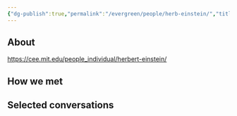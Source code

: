 ```yaml
---
{"dg-publish":true,"permalink":"/evergreen/people/herb-einstein/","title":"Professor of Civil and Environmental Engieering","tags":["people","potential_pv_advisor","geo_eco","ERL_2025_meeting"]}
---
```


## About

https://cee.mit.edu/people_individual/herbert-einstein/

## How we met


## Selected conversations
